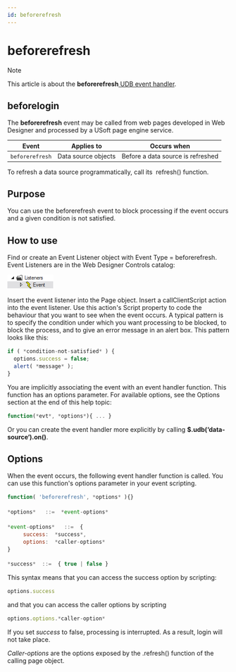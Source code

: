 ```yaml
---
id: beforerefresh
---
```


# beforerefresh



> [!NOTE]
> This article is about the **beforerefresh**[ UDB event handler](/docs/Web%20and%20app%20UIs/UDB%20Events).

## **beforelogin**

The **beforerefresh** event may be called from web pages developed in Web Designer and processed by a USoft page engine service.

|**Event**|**Applies to**|**Occurs when**|
|--------|--------|--------|
|`beforerefresh`|Data source objects|Before a data source is refreshed|



To refresh a data source programmatically, call its  refresh() function.

## Purpose

You can use the beforerefresh event to block processing if the event occurs and a given condition is not satisfied.

## How to use

Find or create an Event Listener object with Event Type = beforerefresh. Event Listeners are in the Web Designer Controls catalog:

![](./assets/ff8672be-ff07-426e-ba7e-0ecf37444b63.png)

Insert the event listener into the Page object. Insert a callClientScript action into the event listener. Use this action's Script property to code the behaviour that you want to see when the event occurs. A typical pattern is to specify the condition under which you want processing to be blocked, to block the process, and to give an error message in an alert box. This pattern looks like this:

```js
if ( *condition-not-satisfied* ) {
  options.success = false;
  alert( *message* );
}
```

You are implicitly associating the event with an event handler function. This function has an options parameter. For available options, see the Options section at the end of this help topic:

```js
function(*evt*, *options*){ ... }
```

Or you can create the event handler more explicitly by calling **$.udb(‘data-source‘).on()**.

## Options

When the event occurs, the following event handler function is called. You can use this function's options parameter in your event scripting.

```js
function( 'beforerefresh', *options* ){}

*options*   ::=  *event-options*

*event-options*   ::=  {
     success:  *success*,
     options:  *caller-options*
}

*success*  ::=  { true | false }
```

This syntax means that you can access the success option by scripting:

```js
options.success
```

and that you can access the caller options by scripting

```js
options.options.*caller-option*
```

If you set *success* to false, processing is interrupted. As a result, login will not take place.

*Caller-options* are the options exposed by the .refresh() function of the calling page object.